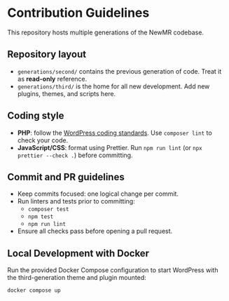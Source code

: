 # Contribution Guidelines

This repository hosts multiple generations of the NewMR codebase.

## Repository layout
- `generations/second/` contains the previous generation of code. Treat it as **read-only** reference.
- `generations/third/` is the home for all new development. Add new plugins, themes, and scripts here.

## Coding style
- **PHP**: follow the [WordPress coding standards](https://developer.wordpress.org/coding-standards/wordpress-coding-standards/php/). Use `composer lint` to check your code.
- **JavaScript/CSS**: format using Prettier. Run `npm run lint` (or `npx prettier --check .`) before committing.

## Commit and PR guidelines
- Keep commits focused: one logical change per commit.
- Run linters and tests prior to committing:
  - `composer test`
  - `npm test`
  - `npm run lint`
- Ensure all checks pass before opening a pull request.

## Local Development with Docker

Run the provided Docker Compose configuration to start WordPress with the third-generation theme and plugin mounted:

```bash
docker compose up
```

